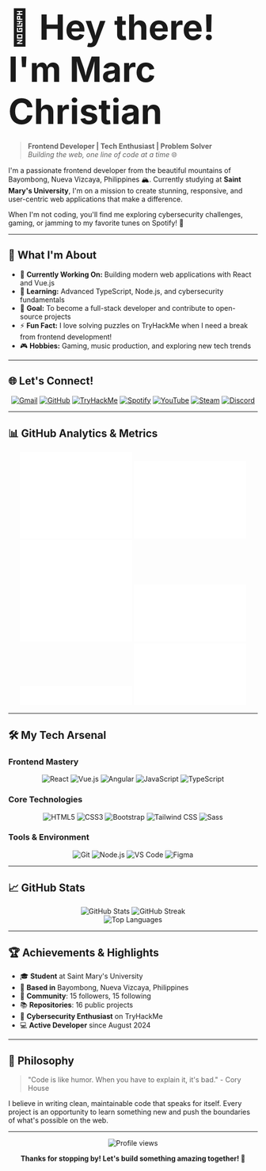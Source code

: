 # <span style="font-size:2.5em;">🚀 Hey there! I'm Marc Christian</span>

> **Frontend Developer | Tech Enthusiast | Problem Solver**  
> *Building the web, one line of code at a time* 🌐

I'm a passionate frontend developer from the beautiful mountains of Bayombong, Nueva Vizcaya, Philippines 🏔️. Currently studying at **Saint Mary's University**, I'm on a mission to create stunning, responsive, and user-centric web applications that make a difference.

When I'm not coding, you'll find me exploring cybersecurity challenges, gaming, or jamming to my favorite tunes on Spotify! 🎵

---

## 🌟 What I'm About

- 🔭 **Currently Working On:** Building modern web applications with React and Vue.js
- 🌱 **Learning:** Advanced TypeScript, Node.js, and cybersecurity fundamentals
- 🎯 **Goal:** To become a full-stack developer and contribute to open-source projects
- ⚡ **Fun Fact:** I love solving puzzles on TryHackMe when I need a break from frontend development!
- 🎮 **Hobbies:** Gaming, music production, and exploring new tech trends

---

## 🌐 Let's Connect!

<p align="center">
  <a href="mailto:delossantosyowcam@gmail.com"><img src="https://img.shields.io/badge/📧_Email_Me-D14836?style=for-the-badge&logo=gmail&logoColor=white" alt="Gmail"/></a> 
  <a href="https://github.com/mowreee"><img src="https://img.shields.io/badge/👨‍💻_GitHub-181717?style=for-the-badge&logo=github&logoColor=white" alt="GitHub"/></a> 
  <a href="https://tryhackme.com/p/mowree"><img src="https://img.shields.io/badge/🔐_TryHackMe-0FA47F?style=for-the-badge&logo=tryhackme&logoColor=white" alt="TryHackMe"/></a> 
  <a href="https://open.spotify.com/user/31m2exjv3uwdl6dl2vb65mtotuau"><img src="https://img.shields.io/badge/🎵_Spotify-1DB954?style=for-the-badge&logo=spotify&logoColor=white" alt="Spotify"/></a> 
  <a href="https://www.youtube.com/@marcchristiandelossantos9573"><img src="https://img.shields.io/badge/📺_YouTube-FF0000?style=for-the-badge&logo=youtube&logoColor=white" alt="YouTube"/></a>
  <a href="https://steamcommunity.com/"><img src="https://img.shields.io/badge/🎮_Steam-000000?style=for-the-badge&logo=steam&logoColor=white" alt="Steam"/></a> 
  <a href="https://discord.com/"><img src="https://img.shields.io/badge/💬_Discord-5865F2?style=for-the-badge&logo=discord&logoColor=white" alt="Discord"/></a> 
</p>

---

## 📊 GitHub Analytics & Metrics  
<div align="center">
  <img src="/metrics.base.svg" alt="GitHub Metrics" width="45%" />
  <img src="/metrics.plugin.isocalendar.fullyear.svg" alt="Full-year Isocalendar" width="45%" />
  <img src="/metrics.plugin.stargazers.worldmap.svg" alt="Stargazer Worldmap" width="45%" />
  <img src="/metrics.plugin.anilist.characters.svg" alt="Anilist Characters" width="45%" />
  <img src="/metrics.plugin.music.recent.svg" alt="Recent Music" width="45%" />
  <img src="/metrics.plugin.activity.svg" alt="Recent Activity" width="45%" />
</div>

---

## 🛠️ My Tech Arsenal

### **Frontend Mastery**
<div align="center">
  <img src="https://cdn.jsdelivr.net/gh/devicons/devicon/icons/react/react-original.svg" alt="React" width="50" height="50"/>
  <img src="https://cdn.jsdelivr.net/gh/devicons/devicon/icons/vuejs/vuejs-original.svg" alt="Vue.js" width="50" height="50"/>
  <img src="https://cdn.jsdelivr.net/gh/devicons/devicon/icons/angularjs/angularjs-original.svg" alt="Angular" width="50" height="50"/>
  <img src="https://cdn.jsdelivr.net/gh/devicons/devicon/icons/javascript/javascript-original.svg" alt="JavaScript" width="50" height="50"/>
  <img src="https://cdn.jsdelivr.net/gh/devicons/devicon/icons/typescript/typescript-original.svg" alt="TypeScript" width="50" height="50"/>
</div>

### **Core Technologies**
<div align="center">
  <img src="https://cdn.jsdelivr.net/gh/devicons/devicon/icons/html5/html5-original.svg" alt="HTML5" width="50" height="50"/>
  <img src="https://cdn.jsdelivr.net/gh/devicons/devicon/icons/css3/css3-original.svg" alt="CSS3" width="50" height="50"/>
  <img src="https://cdn.jsdelivr.net/gh/devicons/devicon/icons/bootstrap/bootstrap-original.svg" alt="Bootstrap" width="50" height="50"/>
  <img src="https://cdn.jsdelivr.net/gh/devicons/devicon/icons/tailwindcss/tailwindcss-plain.svg" alt="Tailwind CSS" width="50" height="50"/>
  <img src="https://cdn.jsdelivr.net/gh/devicons/devicon/icons/sass/sass-original.svg" alt="Sass" width="50" height="50"/>
</div>

### **Tools & Environment**
<div align="center">
  <img src="https://cdn.jsdelivr.net/gh/devicons/devicon/icons/git/git-original.svg" alt="Git" width="50" height="50"/>
  <img src="https://cdn.jsdelivr.net/gh/devicons/devicon/icons/nodejs/nodejs-original.svg" alt="Node.js" width="50" height="50"/>
  <img src="https://cdn.jsdelivr.net/gh/devicons/devicon/icons/vscode/vscode-original.svg" alt="VS Code" width="50" height="50"/>
  <img src="https://cdn.jsdelivr.net/gh/devicons/devicon/icons/figma/figma-original.svg" alt="Figma" width="50" height="50"/>
</div>

---

## 📈 GitHub Stats

<div align="center">
  <img src="https://github-readme-stats.vercel.app/api?username=mowreee&show_icons=true&theme=radical&hide_border=true" alt="GitHub Stats" width="48%"/>
  <img src="https://github-readme-streak-stats.herokuapp.com/?user=mowreee&theme=radical&hide_border=true" alt="GitHub Streak" width="48%"/>
</div>

<div align="center">
  <img src="https://github-readme-stats.vercel.app/api/top-langs/?username=mowreee&layout=compact&theme=radical&hide_border=true" alt="Top Languages" width="50%"/>
</div>

---

## 🏆 Achievements & Highlights

- 🎓 **Student** at Saint Mary's University
- 📍 **Based in** Bayombong, Nueva Vizcaya, Philippines
- 👥 **Community**: 15 followers, 15 following
- 📚 **Repositories**: 16 public projects
- 🔐 **Cybersecurity Enthusiast** on TryHackMe
- 💻 **Active Developer** since August 2024

---

## 💭 Philosophy

> "Code is like humor. When you have to explain it, it's bad." - Cory House

I believe in writing clean, maintainable code that speaks for itself. Every project is an opportunity to learn something new and push the boundaries of what's possible on the web.

---

<div align="center">
  <img src="https://komarev.com/ghpvc/?username=mowreee&style=for-the-badge&color=blue" alt="Profile views"/>
  
  **Thanks for stopping by! Let's build something amazing together! 🚀**
</div>
